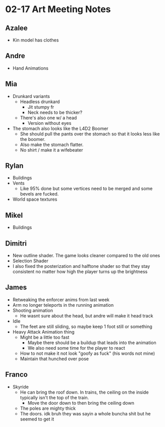 # 02-17 Art Meeting Notes

## Azalee
- Kin model has clothes

## Andre
- Hand Animations

## Mia
- Drunkard variants
	- Headless drunkard
		- Jit stumpy fr
		- Neck needs to be thicker?
	- There's also one w/ a head
		- Version without eyes
- The stomach also looks like the L4D2 Boomer
	- She should pull the pants over the stomach so that it looks less like the boomer.
	- Also make the stomach flatter.
	- No shirt / make it a wifebeater

## Rylan
- Buildings
- Vents
	- Like 95% done but some vertices need to be merged and some bevels are fucked.
- World space textures

## Mikel
- Buildings

## Dimitri
- New outline shader. The game looks cleaner compared to the old ones
- Selection Shader
- I also fixed the posterization and halftone shader so that they stay consistent no matter how high the player turns up the brightness

## James
- Retweaking the enforcer anims from last week
- Arm no longer teleports in the running animation
- Shooting animation
	- He wasnt sure about the head, but andre will make it head track
- Idle
	- The feet are still sliding, so maybe keep 1 foot still or something
- Heavy Attack Animation thing
	- Might be a little too fast
		- Maybe there should be a buildup that leads into the animation
		- We also need some time for the player to react
	- How to not make it not look "goofy as fuck" (his words not mine)
	- Maintain that hunched over pose

## Franco
- Skyride
	- He can bring the roof down. In trains, the ceiling on the inside typically isn't the top of the train.
		- Move the door down to then bring the ceiling down
	- The poles are mighty thick
	- The doors. idk bruh they was sayin a whole buncha shit but he seemed to get it
